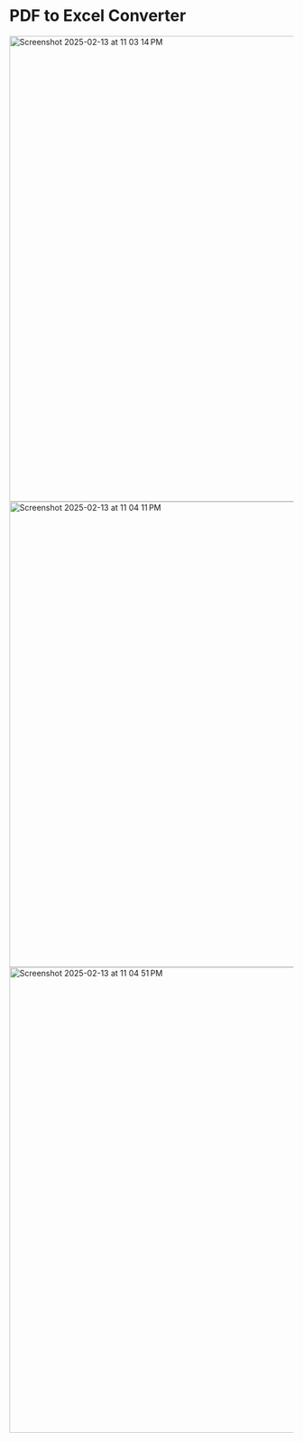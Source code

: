 # PDF to Excel Converter

<img width="824" alt="Screenshot 2025-02-13 at 11 03 14 PM" src="https://github.com/user-attachments/assets/79feca90-6a76-459a-99f5-85064598abc2" />
<img width="824" alt="Screenshot 2025-02-13 at 11 04 11 PM" src="https://github.com/user-attachments/assets/c60de35e-e113-4d75-9b01-5478b3a629b8" />
<img width="824" alt="Screenshot 2025-02-13 at 11 04 51 PM" src="https://github.com/user-attachments/assets/ea800e86-4175-4050-ae4f-316ce0b7dc47" />
